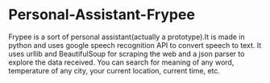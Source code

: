 # Personal-Assistant-Frypee
Frypee is a sort of personal assistant(actually a prototype).It is made in python and uses google speech recognition API to convert speech to text. It uses urllib and BeautifulSoup for scraping the web and a json parser to explore the data received.
You can search for meaning of any word, temperature of any city, your current location, current time, etc.

